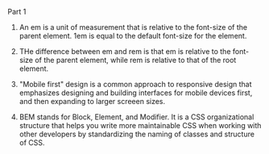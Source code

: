 Part 1

1. An em is a unit of measurement that is relative to the font-size of the parent element. 1em is equal to the default font-size for the element.

2. THe difference between em and rem is that em is relative to the font-size of the parent element, while rem is relative to that of the root element. 

3. "Mobile first" design is a common approach to responsive design that emphasizes designing and building interfaces for mobile devices first, and then expanding to larger screeen sizes.

4. BEM stands for Block, Element, and Modifier. It is a CSS organizational structure that helps you write more maintainable CSS when working with other developers by standardizing the naming of classes and structure of CSS.